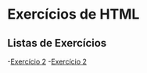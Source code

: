# Exercícios de HTML

## Listas de Exercícios

-[Exercício 2](exercise2.html)
-[Exercício 2](exercise3.html)
